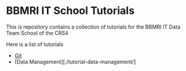 # BBMRI IT School Tutorials

This is repository contains a collection of tutorials for the BBMRI IT Data Team School of the CRS4

Here is a list of tutorials

- [Git](./tutorial-git/Git_Tutorial.md)
- [Data Management][./tutorial-data-management/]
